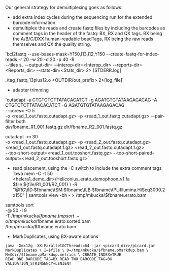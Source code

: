 Our general strategy for demultiplexing goes as follows:

- add extra index cycles during the sequencing run for the extended barcode information
- demultiplex the reads and create fastq files by including the barcodes as comment tags in the header of the fastq: BX, RX and QX tags. BX being the A/B/C/DXX human-readable beadTags, RX being the raw reads themselves and QX the quality string.

`bcl2fastq --use-bases-mask=Y150,I13,I12,Y150 --create-fastq-for-index-reads -r 20 -w 20 -d 20 -p 40 -R <run folder> \
--tiles s_<REGEX> --output-dir=<outdir> --interop-dir=<Interop_dir> --reports-dir=<Reports_dir> --stats-dir=<Stats_dir> 2> [STDERR.log]

./tag_fastq_13plus12.o <prefix> <OUTDIR/out_prefix> 2>[log_file]`

- adapter trimming 

`cutadapt -a CTGTCTCTTATACACATCT -g AGATGTGTATAAGAGACAG -A CTGTCTCTTATACACATCT -G AGATGTGTATAAGAGACAG \
        --cores=<cores> -O 5 \
        -o <read_1_out.fastq.cutadapt.gz> -p <read_1_out.fastq.cutadapt.gz> --pair-filter both \
        $dir/$fbname\_R1_001.fastq.gz $dir/$fbname\_R2_001.fastq.gz

cutadapt -m 30 \
        -o <read_1_out.fastq.cutadapt.gz> -p <read_2_out.fastq.cutadapt.gz> \
        <read_1_out.fastq.cutadapt.1.gz> <read_2_out.fastq.cutadapt.1.gz> \
        --too-short-output=<read_1_out.tooshort.fastq.gz> --too-short-paired-output=<read_2_out.tooshort.fastq.gz>`

- read placement, using the -C switch to include the extra comment tags
`bwa mem -C -t 50 <helera1_demo_dir>/Heliconius_erato_demophoon_v1.fa \
        $file ${file/R1_001/R2_001} \
        -R "@RG\tID:$fbname\tSM:$fbname\tLB:$fbname\tPL:Illumina.HiSeq3000.2x150" |
        samtools view -bh - > /tmp/mkucka/$fbname.erato.bam

samtools sort \
        -@ 50 -l 9 \
        -T /tmp/mkucka/$fbname.tmpsort \
        -o /tmp/mkucka/$fbname.erato.sorted.bam \
        /tmp/mkucka/$fbname.erato.bam`

- MarkDuplicates, using BX-aware options

`java -Xmx12g -XX:ParallelGCThreads=64 -jar <picard_dir>/picard.jar MarkDuplicates \
        I=$file \
        O=/tmp/mkucka/$fbname.pMarkdup.bam \
        M=$dir/$fbname.pMarkdup.metrics \
CREATE_INDEX=TRUE READ_ONE_BARCODE_TAG=BX READ_TWO_BARCODE_TAG=BX VALIDATION_STRINGENCY=LENIENT`
